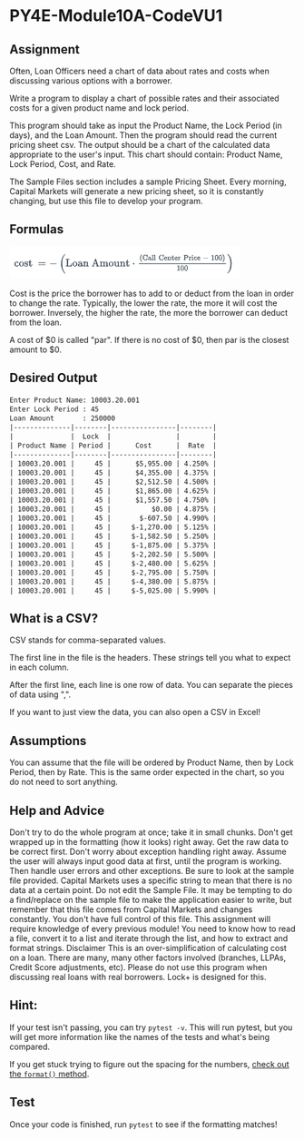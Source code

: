 # PY4E-Module10A-CodeVU1
## Assignment
Often, Loan Officers need a chart of data about rates and costs when discussing various options with a borrower. 

Write a program to display a chart of possible rates and their associated costs for a given product name and lock period.

This program should take as input the Product Name, the Lock Period (in days), and the Loan Amount. Then the program should read the current pricing sheet csv. The output should be a chart of the calculated data appropriate to the user's input. This chart should contain: Product Name, Lock Period, Cost, and Rate.

The Sample Files section includes a sample Pricing Sheet. Every morning, Capital Markets will generate a new pricing sheet, so it is constantly changing, but use this file to develop your program.

## Formulas
![formula](./forumlas.png)

Cost is the price the borrower has to add to or deduct from the loan in order to change the rate. Typically, the lower the rate, the more it will cost the borrower. Inversely, the higher the rate, the more the borrower can deduct from the loan. 

A cost of $0 is called "par". If there is no cost of $0, then par is the closest amount to $0.

## Desired Output

```
Enter Product Name: 10003.20.001
Enter Lock Period : 45
Loan Amount       : 250000
|--------------|--------|----------------|--------|
|              |  Lock  |                |        |
| Product Name | Period |      Cost      |  Rate  |
|--------------|--------|----------------|--------|
| 10003.20.001 |     45 |      $5,955.00 | 4.250% |
| 10003.20.001 |     45 |      $4,355.00 | 4.375% |
| 10003.20.001 |     45 |      $2,512.50 | 4.500% |
| 10003.20.001 |     45 |      $1,865.00 | 4.625% |
| 10003.20.001 |     45 |      $1,557.50 | 4.750% |
| 10003.20.001 |     45 |          $0.00 | 4.875% |
| 10003.20.001 |     45 |       $-607.50 | 4.990% |
| 10003.20.001 |     45 |     $-1,270.00 | 5.125% |
| 10003.20.001 |     45 |     $-1,582.50 | 5.250% |
| 10003.20.001 |     45 |     $-1,875.00 | 5.375% |
| 10003.20.001 |     45 |     $-2,202.50 | 5.500% |
| 10003.20.001 |     45 |     $-2,480.00 | 5.625% |
| 10003.20.001 |     45 |     $-2,795.00 | 5.750% |
| 10003.20.001 |     45 |     $-4,380.00 | 5.875% |
| 10003.20.001 |     45 |     $-5,025.00 | 5.990% |
```

## What is a CSV? 
CSV stands for comma-separated values. 

The first line in the file is the headers. These strings tell you what to expect in each column.

After the first line, each line is one row of data. You can separate the pieces of data using ",". 

If you want to just view the data, you can also open a CSV in Excel!

## Assumptions
You can assume that the file will be ordered by Product Name, then by Lock Period, then by Rate. This is the same order expected in the chart, so you do not need to sort anything.

## Help and Advice
Don't try to do the whole program at once; take it in small chunks.
Don't get wrapped up in the formatting (how it looks) right away. Get the raw data to be correct first.
Don't worry about exception handling right away. Assume the user will always input good data at first, until the program is working. Then handle user errors and other exceptions.
Be sure to look at the sample file provided. Capital Markets uses a specific string to mean that there is no data at a certain point.
Do not edit the Sample File. It may be tempting to do a find/replace on the sample file to make the application easier to write, but remember that this file comes from Capital Markets and changes constantly. You don't have full control of this file.
This assignment will require knowledge of every previous module! You need to know how to read a file, convert it to a list and iterate through the list, and how to extract and format strings.
Disclaimer
This is an over-simplification of calculating cost on a loan. There are many, many other factors involved (branches, LLPAs, Credit Score adjustments, etc). Please do not use this program when discussing real loans with real borrowers. Lock+ is designed for this.


## Hint:
If your test isn't passing, you can try `pytest -v`. 
This will run pytest, but you will get more information like the names of the tests and what's being compared.

If you get stuck trying to figure out the spacing for the numbers, [check out the `format()` method](https://www.w3schools.com/python/ref_string_format.asp).

## Test
Once your code is finished, run `pytest` to see if the formatting matches!
